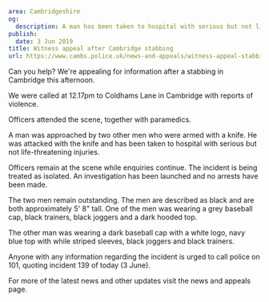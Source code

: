 ```yaml
area: Cambridgeshire
og:
  description: A man has been taken to hospital with serious but not life-threatening injuries
publish:
  date: 3 Jun 2019
title: Witness appeal after Cambridge stabbing
url: https://www.cambs.police.uk/news-and-appeals/witness-appeal-stabbing-coldhams-lane-cambridge
```

Can you help? We're appealing for information after a stabbing in Cambridge this afternoon.

We were called at 12.17pm to Coldhams Lane in Cambridge with reports of violence.

Officers attended the scene, together with paramedics.

A man was approached by two other men who were armed with a knife. He was attacked with the knife and has been taken to hospital with serious but not life-threatening injuries.

Officers remain at the scene while enquiries continue. The incident is being treated as isolated. An investigation has been launched and no arrests have been made.

The two men remain outstanding. The men are described as black and are both approximately 5' 8" tall. One of the men was wearing a grey baseball cap, black trainers, black joggers and a dark hooded top.

The other man was wearing a dark baseball cap with a white logo, navy blue top with while striped sleeves, black joggers and black trainers.

Anyone with any information regarding the incident is urged to call police on 101, quoting incident 139 of today (3 June).

For more of the latest news and other updates visit the news and appeals page.
